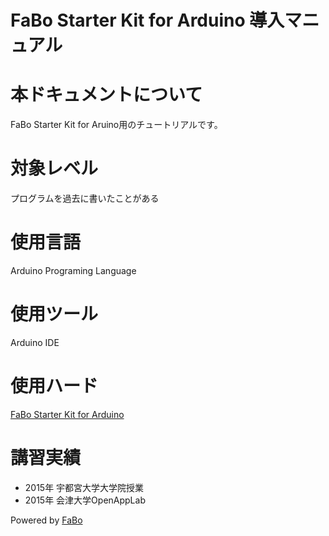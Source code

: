 FaBo Starter Kit for Arduino 導入マニュアル
=======

# 本ドキュメントについて

FaBo Starter Kit for Aruino用のチュートリアルです。

# 対象レベル

プログラムを過去に書いたことがある

# 使用言語

Arduino Programing Language

# 使用ツール

Arduino IDE

# 使用ハード

[FaBo Starter Kit for Arduino](http://www.fabo.io/002.html)

# 講習実績

* 2015年 宇都宮大学大学院授業
* 2015年 会津大学OpenAppLab

Powered by [FaBo](http://www.fabo.io)